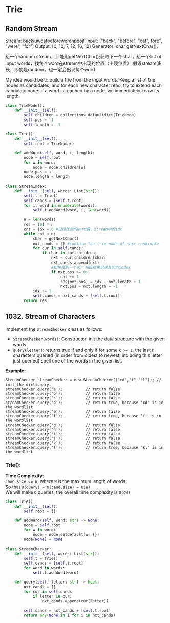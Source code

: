 # Trie

## Random Stream

Stream: backiuwcatbeforewerehpqojf Input: \["back", "before", "cat", fore", "were", "for"\] Output: \[0, 10, 7, 12, 16, 12\] Generator: char getNextChar\(\);

给一个random stream，只能用getNextChar\(\);获取下一个char，给一个list of input words，找每个word在stream中出现的位置（出现位置） 假设stream够长，即使是random，也一定会出现每个word

My idea would be to build a trie from the input words. Keep a list of trie nodes as candidates, and for each new character read, try to extend each candidate node. If a word is reached by a node, we immediately know its length.

```python
class TrieNode():
    def __init__(self):
        self.children = collections.defaultdict(TrieNode)
        self.pos = -1
        self.length = -1
        
class Trie():
    def __init__(self):
        self.root = TrieNode()

    def addWord(self, word, i, length):
        node = self.root
        for w in word:
            node = node.children[w]
        node.pos = i
        node.length = length
        
class StreamIndex:
    def __init__(self, words: List[str]):
        self.t = Trie()
        self.cands = [self.t.root]
        for i, word in enumerate(words):
            self.t.addWord(word, i, len(word))
            
        n = len(words)
        res = [0] * n
        cnt = idx = 0 #已经找到的word数，stream中的idx
        while cnt < n:
            char = getNextChar()      
            nxt_cands = [] #contain the trie node of next candidate
            for cur in self.cands:
                if char in cur.children:
                    nxt = cur.children[char]
                    nxt_cands.append(nxt)
                    #如果找到一个词, 相应结果记录其实的index
                    if nxt.pos >= 0:
                        cnt += 1
                        res[nxt.pos] = idx - nxt.length + 1
                        nxt.pos = nxt.length = -1                        
            idx += 1       
            self.cands = nxt_cands + [self.t.root]
        return res
```

## 1032. Stream of Characters

Implement the `StreamChecker` class as follows:

* `StreamChecker(words)`: Constructor, init the data structure with the given words.
* `query(letter)`: returns true if and only if for some `k >= 1`, the last `k` characters queried \(in order from oldest to newest, including this letter just queried\) spell one of the words in the given list.

**Example:**

```text
StreamChecker streamChecker = new StreamChecker(["cd","f","kl"]); // init the dictionary.
streamChecker.query('a');          // return false
streamChecker.query('b');          // return false
streamChecker.query('c');          // return false
streamChecker.query('d');          // return true, because 'cd' is in the wordlist
streamChecker.query('e');          // return false
streamChecker.query('f');          // return true, because 'f' is in the wordlist
streamChecker.query('g');          // return false
streamChecker.query('h');          // return false
streamChecker.query('i');          // return false
streamChecker.query('j');          // return false
streamChecker.query('k');          // return false
streamChecker.query('l');          // return true, because 'kl' is in the wordlist
```

### Trie\(\):

**Time Complexity**:  
`cand.size <= W`, where `W` is the maximum length of words.  
So that `O(query) = O(cand.size) = O(W)`  
We will make `Q` queries, the overall time complexity is `O(QW)`

```python
class Trie():
    def __init__(self):
        self.root = {}

    def addWord(self, word: str) -> None:
        node = self.root
        for w in word:
            node = node.setdefault(w, {})
        node[None] = None
        
class StreamChecker:
    def __init__(self, words: List[str]):
        self.t = Trie()
        self.cands = [self.t.root]
        for word in words:
            self.t.addWord(word)

    def query(self, letter: str) -> bool:
        nxt_cands = []
        for cur in self.cands:
            if letter in cur:
                nxt_cands.append(cur[letter])
                
        self.cands = nxt_cands + [self.t.root]
        return any(None in i for i in nxt_cands)
```

